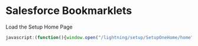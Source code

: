 # Salesforce Bookmarklets

Load the Setup Home Page

```js
javascript:(function(){window.open("/lightning/setup/SetupOneHome/home","_blank");})()
```
